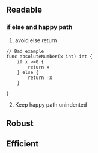## Readable
### if else and happy path
1. avoid else return
```golang
// Bad example
func absoluteNumber(x int) int {
    if x >=0 {
        return x
    } else {
        return -x
    }

}
```

2. Keep happy path unindented

## Robust

## Efficient